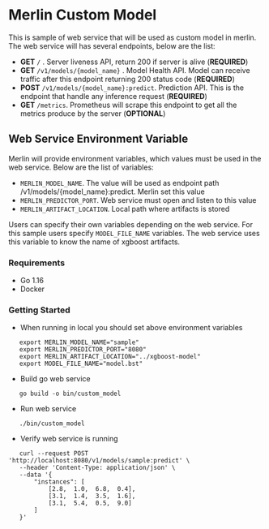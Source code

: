 # Merlin Custom Model
This is sample of web service that will be used as custom model in merlin. The web service will has several endpoints, below are the list:
* **GET** `/` . Server liveness API, return 200 if server is alive (**REQUIRED**)
* **GET** `/v1/models/{model_name}` . Model Health API. Model can receive traffic after this endpoint returning 200 status code (**REQUIRED**)
* **POST** `/v1/models/{model_name}:predict`. Prediction API. This is the endpoint that handle any inference request (**REQUIRED**)
* **GET** `/metrics`. Prometheus will scrape this endpoint to get all the metrics produce by the server (**OPTIONAL**)


## Web Service Environment Variable
Merlin will provide environment variables, which values must be used in the web service. Below are the list of variables:
* `MERLIN_MODEL_NAME`. The value will be used as endpoint path /v1/models/{model_name}:predict. Merlin set this value
* `MERLIN_PREDICTOR_PORT`. Web service must open and listen to this value
* `MERLIN_ARTIFACT_LOCATION`. Local path where artifacts is stored

Users can specify their own variables depending on the web service. For this sample users specify `MODEL_FILE_NAME` variables. The web service uses this variable to know the name of xgboost artifacts.

### Requirements
* Go 1.16
* Docker

### Getting Started
* When running in local you should set above environment variables
 ```
    export MERLIN_MODEL_NAME="sample"
    export MERLIN_PREDICTOR_PORT="8080"
    export MERLIN_ARTIFACT_LOCATION="../xgboost-model"
    export MODEL_FILE_NAME="model.bst"
 ```
* Build go web service
 ```
    go build -o bin/custom_model
 ```
* Run web service
 ```
    ./bin/custom_model
 ```
* Verify web service is running
 ```
    curl --request POST 'http://localhost:8080/v1/models/sample:predict' \
    --header 'Content-Type: application/json' \
    --data '{
        "instances": [
            [2.8,  1.0,  6.8,  0.4],
            [3.1,  1.4,  3.5,  1.6],
            [3.1,  5.4,  0.5,  9.0]
        ]
    }'
 ```